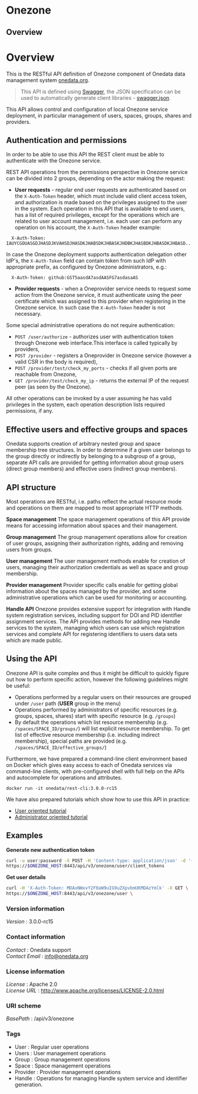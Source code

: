 # Onezone


<a name="overview"></a>
## Overview
# Overview
This is the RESTful API definition of Onezone component of Onedata data management system [onedata.org](http://www.onedata.org).

> This API is defined using [Swagger](http://swagger.io/), the JSON specification can be used to automatically generate
> client libraries - [swagger.json](../../../swagger/onezone/swagger.json).

This API allows control and configuration of local Onezone service deployment, in particular management
of users, spaces, groups, shares and providers.

## Authentication and permissions
In order to be able to use this API the REST client must be able to authenticate with the Onezone service.

REST API operations from the permissions perspective in Onezone service can be divided into 2 groups,
depending on the actor making the request:
 * **User requests** - regular end user requests are authenticated based on the `X-Auth-Token` header, which
 must include valid client access token, and authorization is made based on the privileges assigned
 to the user in the system. Each operation in this API that is available to end users, has a list of
 required privileges, except for the operations which are related to user account management, i.e.
 each user can perform any operation on his account, the `X-Auth-Token` header example:
 ```
   X-Auth-Token: IAUYCGOUASGDJHASDJKVAHSDJHASDKJHABSDKJHBASKJHDBKJHASBDKJHBASDKJHBASD...
 ```
In case the Onezone deployment supports authentication delegation other IdP's,
the `X-Auth-Token` field can contain token from such IdP with appropriate prefix,
as configured by Onezone administrators, e.g.:
 ```
   X-Auth-Token: github:GST5aasdA7asdAASFG7asdasaAS
 ```

 * **Provider requests** - when a Oneprovider service needs to request some action from the Onezone service,
 it must authenticate using the peer certificate which was assigned to this provider when registering
 in the Onezone service. In such case the `X-Auth-Token` header is not necessary.

Some special administrative operations do not require authentication:
 * `POST /user/authorize` - authorizes user with authentication token through
 Onezone web interface.This interface is called typically by providers,
 * `POST /provider` - registers a Oneprovider in Onezone service
 (however a valid CSR in the body is required),
 * `POST /provider/test/check_my_ports` - checks if all given ports
 are reachable from Onezone,
 * `GET /provider/test/check_my_ip` - returns the external IP of the request peer (as seen by the Onezone).

All other operations can be invoked by a user assuming he has valid privileges in the system,
each operation description lists required permissions, if any.

## Effective users and effective groups and spaces
Onedata supports creation of arbitrary nested group and space membership tree structures. In order to determine
if a given user belongs to the group directly or indirectly by belonging to a subgroup of a group,
separate API calls are provided for getting information about group users (direct group members) and
effective users (indirect group members).

## API structure
Most operations are RESTful, i.e. paths reflect the actual resource mode and operations on them are mapped to
most appropriate HTTP methods.

**Space management**
The space management operations of this API provide means for accessing information about spaces
and their management.

**Group management**
The group management operations allow for creation of user groups, assigning their authorization rights,
adding and removing users from groups.

**User management**
The user management methods enable for creation of users, managing their authorization
credentials as well as space and group membership.

**Provider management**
Provider specific calls enable for getting global information about the spaces managed by the provider,
and some administrative operations which can be used for monitoring or accounting.

**Handle API**
Onezone provides extensive support for integration with Handle system registration
services, including support for DOI and PID identifier assignment services. The API
provides methods for adding new Handle services to the system, managing which users
can use which registration services and complete API for registering identifiers to
users data sets which are made public.

## Using the API
Onezone API is quite complex and thus it might be difficult to quickly figure out how
to perform specific action, however the following guidelines might be useful:
  * Operations performed by a regular users on their resources are grouped under
    `/user` path (**USER** group in the menu)
  * Operations performed by administrators of specific resources (e.g. groups,
    spaces, shares) start with specific resource (e.g. `/groups`)
  * By default the operations which list resource membership
    (e.g. `/spaces/SPACE_ID/groups/`) will list explicit resource membership.
    To get list of effective resource membership (i.e. including indirect
    membership), special paths are provided
    (e.g. `/spaces/SPACE_ID/effective_groups/`)

Furthermore, we have prepared a command-line client environment based on Docker
which gives easy access to each of Onedata services via command-line clients,
with pre-configured shell with full help on the APIs and autocomplete for
operations and attributes.

```
docker run -it onedata/rest-cli:3.0.0-rc15
```

We have also prepared tutorials which show how to use this API in practice:
  * [User oriented tutorial](https://onedata.org/docs/doc/using_onedata/using_onedata_from_cli.html)
  * [Administrator oriented tutorial](https://onedata.org/docs/doc/administering_onedata/administering_onedata_from_cli.html)


## Examples

**Generate new authentication token**
```bash
curl -u user:password -X POST -H 'Content-type: application/json' -d '{}' \
https://$ONEZONE_HOST:8443/api/v3/onezone/user/client_tokens
```

**Get user details**
```bash
curl -H 'X-Auth-Token: MDAxNWxvY2F0aW9uIG9uZXpvbmUKMDAzYmlk' -X GET \
https://$ONEZONE_HOST:8443/api/v3/onezone/user \
```


### Version information
*Version* : 3.0.0-rc15


### Contact information
*Contact* : Onedata support  
*Contact Email* : info@onedata.org


### License information
*License* : Apache 2.0  
*License URL* : http://www.apache.org/licenses/LICENSE-2.0.html


### URI scheme
*BasePath* : /api/v3/onezone


### Tags

* User : Regular user operations
* Users : User management operations
* Group : Group management operations
* Space : Space management operations
* Provider : Provider management operations
* Handle : Operations for managing Handle system service and identifier generation.



